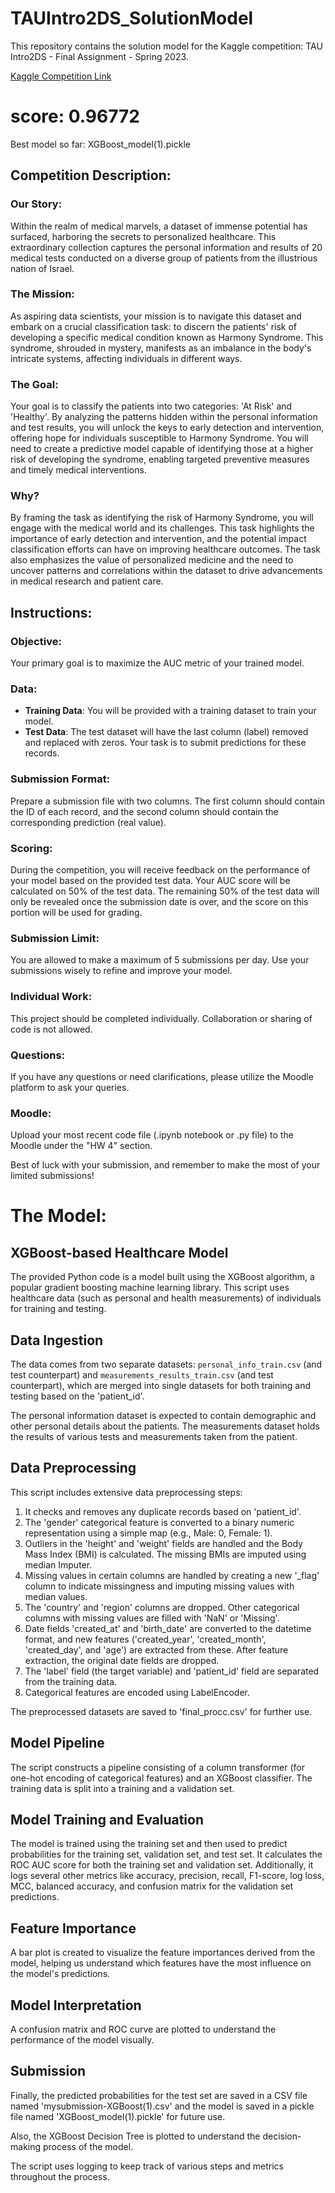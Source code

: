 # TAUIntro2DS_SolutionModel
This repository contains the solution model for the Kaggle competition: TAU Intro2DS - Final Assignment - Spring 2023.

[Kaggle Competition Link](https://www.kaggle.com/competitions/intro2ds-final-assignment-spring-2023/overview)

# score: 0.96772
Best model so far: XGBoost_model(1).pickle

## Competition Description:

### Our Story:
Within the realm of medical marvels, a dataset of immense potential has surfaced, harboring the secrets to personalized healthcare. This extraordinary collection captures the personal information and results of 20 medical tests conducted on a diverse group of patients from the illustrious nation of Israel.

### The Mission:
As aspiring data scientists, your mission is to navigate this dataset and embark on a crucial classification task: to discern the patients' risk of developing a specific medical condition known as Harmony Syndrome. This syndrome, shrouded in mystery, manifests as an imbalance in the body's intricate systems, affecting individuals in different ways.

### The Goal:
Your goal is to classify the patients into two categories: 'At Risk' and 'Healthy'. By analyzing the patterns hidden within the personal information and test results, you will unlock the keys to early detection and intervention, offering hope for individuals susceptible to Harmony Syndrome.
You will need to create a predictive model capable of identifying those at a higher risk of developing the syndrome, enabling targeted preventive measures and timely medical interventions.

### Why?
By framing the task as identifying the risk of Harmony Syndrome, you will engage with the medical world and its challenges. This task highlights the importance of early detection and intervention, and the potential impact classification efforts can have on improving healthcare outcomes.
The task also emphasizes the value of personalized medicine and the need to uncover patterns and correlations within the dataset to drive advancements in medical research and patient care.

## Instructions:

### Objective:
Your primary goal is to maximize the AUC metric of your trained model.

### Data:
- **Training Data**: You will be provided with a training dataset to train your model.
- **Test Data**: The test dataset will have the last column (label) removed and replaced with zeros. Your task is to submit predictions for these records.

### Submission Format:
Prepare a submission file with two columns. The first column should contain the ID of each record, and the second column should contain the corresponding prediction (real value).

### Scoring:
During the competition, you will receive feedback on the performance of your model based on the provided test data. Your AUC score will be calculated on 50% of the test data. The remaining 50% of the test data will only be revealed once the submission date is over, and the score on this portion will be used for grading.

### Submission Limit:
You are allowed to make a maximum of 5 submissions per day. Use your submissions wisely to refine and improve your model.

### Individual Work:
This project should be completed individually. Collaboration or sharing of code is not allowed.

### Questions:
If you have any questions or need clarifications, please utilize the Moodle platform to ask your queries.

### Moodle:
Upload your most recent code file (.ipynb notebook or .py file) to the Moodle under the "HW 4" section.

Best of luck with your submission, and remember to make the most of your limited submissions!

# The Model:

## XGBoost-based Healthcare Model

The provided Python code is a model built using the XGBoost algorithm, a popular gradient boosting machine learning library. This script uses healthcare data (such as personal and health measurements) of individuals for training and testing.

## Data Ingestion

The data comes from two separate datasets: `personal_info_train.csv` (and test counterpart) and `measurements_results_train.csv` (and test counterpart), which are merged into single datasets for both training and testing based on the 'patient_id'.

The personal information dataset is expected to contain demographic and other personal details about the patients. The measurements dataset holds the results of various tests and measurements taken from the patient.

## Data Preprocessing

This script includes extensive data preprocessing steps:

1. It checks and removes any duplicate records based on 'patient_id'.
2. The 'gender' categorical feature is converted to a binary numeric representation using a simple map (e.g., Male: 0, Female: 1).
3. Outliers in the 'height' and 'weight' fields are handled and the Body Mass Index (BMI) is calculated. The missing BMIs are imputed using median Imputer.
4. Missing values in certain columns are handled by creating a new '_flag' column to indicate missingness and imputing missing values with median values.
5. The 'country' and 'region' columns are dropped. Other categorical columns with missing values are filled with 'NaN' or 'Missing'.
6. Date fields 'created_at' and 'birth_date' are converted to the datetime format, and new features ('created_year', 'created_month', 'created_day', and 'age') are extracted from these. After feature extraction, the original date fields are dropped.
7. The 'label' field (the target variable) and 'patient_id' field are separated from the training data.
8. Categorical features are encoded using LabelEncoder.

The preprocessed datasets are saved to 'final_procc.csv' for further use.

## Model Pipeline

The script constructs a pipeline consisting of a column transformer (for one-hot encoding of categorical features) and an XGBoost classifier. The training data is split into a training and a validation set.

## Model Training and Evaluation

The model is trained using the training set and then used to predict probabilities for the training set, validation set, and test set. It calculates the ROC AUC score for both the training set and validation set. Additionally, it logs several other metrics like accuracy, precision, recall, F1-score, log loss, MCC, balanced accuracy, and confusion matrix for the validation set predictions.

## Feature Importance

A bar plot is created to visualize the feature importances derived from the model, helping us understand which features have the most influence on the model's predictions.

## Model Interpretation

A confusion matrix and ROC curve are plotted to understand the performance of the model visually.

## Submission

Finally, the predicted probabilities for the test set are saved in a CSV file named 'mysubmission-XGBoost(1).csv' and the model is saved in a pickle file named 'XGBoost_model(1).pickle' for future use.

Also, the XGBoost Decision Tree is plotted to understand the decision-making process of the model.

The script uses logging to keep track of various steps and metrics throughout the process.
